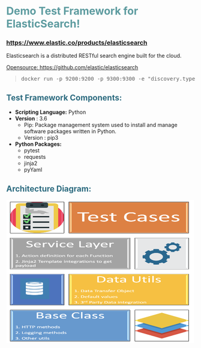 <!-- #######  YAY, I AM THE SOURCE EDITOR! #########-->
<h1 style="color: #5e9ca0;">Demo Test Framework for ElasticSearch!</h1>
<h3><a href="https://www.elastic.co/products/elasticsearch" rel="nofollow">https://www.elastic.co/products/elasticsearch</a></h3>
<p>Elasticsearch is a distributed RESTful search engine built for the cloud.&nbsp;</p>
<p><a href="https://github.com/elastic/elasticsearch">Opensource: https://github.com/elastic/elasticsearch</a></p>
<blockquote>
<pre class="programlisting prettyprint lang-sh prettyprinted"><span class="pln">docker run </span><span class="pun">-</span><span class="pln">p </span><span class="lit">9200</span><span class="pun">:</span><span class="lit">9200</span> <span class="pun">-</span><span class="pln">p </span><span class="lit">9300</span><span class="pun">:</span><span class="lit">9300</span> <span class="pun">-</span><span class="pln">e </span><span class="str">"discovery.type=single-node"</span><span class="pln"> doc</span></pre>
</blockquote>
<h2 style="color: #2e6c80;">Test Framework Components:</h2>
<ul>
<li><strong>Scripting Language:</strong> Python</li>
<li><strong>Version</strong> : 3.6
<ul>
<li>Pip: Package management system used to install and manage software packages written in Python.</li>
<li>Version : pip3</li>
</ul>
</li>
<li><strong>Python Packages:</strong>
<ul>
<li>pytest</li>
<li>requests</li>
<li>jinja2</li>
<li>pyYaml</li>
</ul>
</li>
</ul>
<h2 style="color: #2e6c80;">Architecture Diagram:</h2>
<p><strong><img src="https://github.com/dprabhua/elastic_pytest/blob/master/Archi.png" alt="Architecture Diagram" width="500" height="380" />&nbsp;</strong></p>
<p>&nbsp;</p>
<p><strong>&nbsp;</strong></p>
